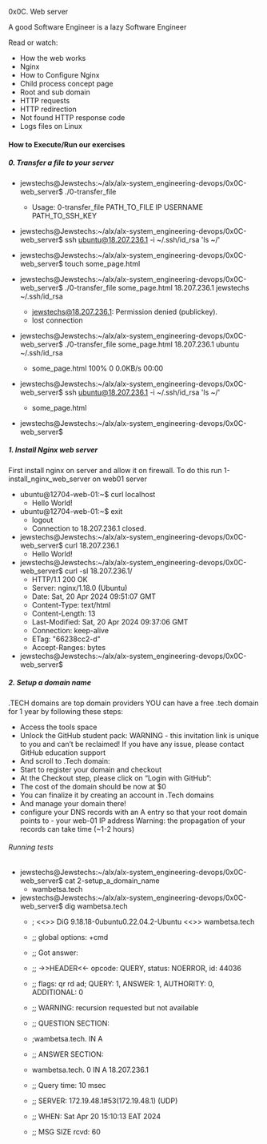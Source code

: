 0x0C. Web server

A good Software Engineer is a lazy Software Engineer

Read or watch:
- How the web works
- Nginx
- How to Configure Nginx
- Child process concept page
- Root and sub domain
- HTTP requests
- HTTP redirection
- Not found HTTP response code
- Logs files on Linux

#### How to Execute/Run our exercises
##### 0. Transfer a file to your server
- jewstechs@Jewstechs:~/alx/alx-system_engineering-devops/0x0C-web_server$ ./0-transfer_file
    - Usage: 0-transfer_file PATH_TO_FILE IP USERNAME PATH_TO_SSH_KEY
- jewstechs@Jewstechs:~/alx/alx-system_engineering-devops/0x0C-web_server$ ssh ubuntu@18.207.236.1 -i ~/.ssh/id_rsa 'ls ~/'

- jewstechs@Jewstechs:~/alx/alx-system_engineering-devops/0x0C-web_server$ touch some_page.html
- jewstechs@Jewstechs:~/alx/alx-system_engineering-devops/0x0C-web_server$ ./0-transfer_file some_page.html 18.207.236.1 jewstechs ~/.ssh/id_rsa
    - jewstechs@18.207.236.1: Permission denied (publickey).
    - lost connection
- jewstechs@Jewstechs:~/alx/alx-system_engineering-devops/0x0C-web_server$ ./0-transfer_file some_page.html 18.207.236.1 ubuntu ~/.ssh/id_rsa
    - some_page.html                                                                                  100%    0     0.0KB/s   00:00    
- jewstechs@Jewstechs:~/alx/alx-system_engineering-devops/0x0C-web_server$ ssh ubuntu@18.207.236.1 -i ~/.ssh/id_rsa 'ls ~/'
    - some_page.html
- jewstechs@Jewstechs:~/alx/alx-system_engineering-devops/0x0C-web_server$

##### 1. Install Nginx web server
First install nginx on server and allow it on firewall. To do this run 1-install_nginx_web_server on web01 server

- ubuntu@12704-web-01:~$ curl localhost
    - Hello World!
- ubuntu@12704-web-01:~$ exit
    - logout
    - Connection to 18.207.236.1 closed.
- jewstechs@Jewstechs:~/alx/alx-system_engineering-devops/0x0C-web_server$ curl 18.207.236.1
    - Hello World!
- jewstechs@Jewstechs:~/alx/alx-system_engineering-devops/0x0C-web_server$ curl -sI 18.207.236.1/
    - HTTP/1.1 200 OK
    - Server: nginx/1.18.0 (Ubuntu)
    - Date: Sat, 20 Apr 2024 09:51:07 GMT
    - Content-Type: text/html
    - Content-Length: 13
    - Last-Modified: Sat, 20 Apr 2024 09:37:06 GMT
    - Connection: keep-alive
    - ETag: "66238cc2-d"
    - Accept-Ranges: bytes
- jewstechs@Jewstechs:~/alx/alx-system_engineering-devops/0x0C-web_server$ 

##### 2. Setup a domain name
.TECH domains are top domain providers
YOU can have a free .tech domain for 1 year by following these steps:

- Access the tools space
- Unlock the GitHub student pack: WARNING - this invitation link is unique to you and can’t be reclaimed! If you have any issue, please contact GitHub education support
- And scroll to .Tech domain:
- Start to register your domain and checkout
- At the Checkout step, please click on “Login with GitHub”:
- The cost of the domain should be now at $0
- You can finalize it by creating an account in .Tech domains
- And manage your domain there!
- configure your DNS records with an A entry so that your root domain points to - your web-01 IP address Warning: the propagation of your records can take time (~1-2 hours)
###### Running tests
- jewstechs@Jewstechs:~/alx/alx-system_engineering-devops/0x0C-web_server$ cat 2-setup_a_domain_name
    - wambetsa.tech
- jewstechs@Jewstechs:~/alx/alx-system_engineering-devops/0x0C-web_server$ dig wambetsa.tech
    - ; <<>> DiG 9.18.18-0ubuntu0.22.04.2-Ubuntu <<>> wambetsa.tech
    - ;; global options: +cmd
    - ;; Got answer:
    - ;; ->>HEADER<<- opcode: QUERY, status: NOERROR, id: 44036
    - ;; flags: qr rd ad; QUERY: 1, ANSWER: 1, AUTHORITY: 0, ADDITIONAL: 0
    - ;; WARNING: recursion requested but not available

    - ;; QUESTION SECTION:
    - ;wambetsa.tech.                 IN      A

    - ;; ANSWER SECTION:
    - wambetsa.tech.          0       IN      A       18.207.236.1

    - ;; Query time: 10 msec
    - ;; SERVER: 172.19.48.1#53(172.19.48.1) (UDP)
    - ;; WHEN: Sat Apr 20 15:10:13 EAT 2024
    - ;; MSG SIZE  rcvd: 60

